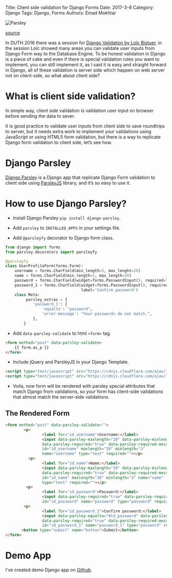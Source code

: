 Title: Client side validation for Django Forms
Date: 2017-3-8
Category: Django
Tags: Django, Forms
Authors: Emad Mokhtar

![Parsley]({static}/images/parsley.jpg)

[source](https://www.lovethegarden.com/sites/default/files/styles/full_width_700/public/images_and_media/parsley.jpg?itok=X7psNkrF)


In DUTH 2016 there was a session for [Django Validation by Loïc Bistuer](https://youtu.be/uzTaWKcMzos), in the session Loïc showed many areas you can validate user inputs from Django Form way to the Database Engine. To be honest validation in Django is a piece of cake and even if there is special validation rules you want to implement, you can still implement it, as I said it is easy and straight forward in Django, all of these validation is server side which happen on web server not on client-side, so what about client side?

# What is client side validation?

In simple way, client side validation is validation user input on browser before sending the data to sever.

It is good practice to validate user inputs from client side to save roundtrips to server, but it needs extra work to implement your validations using JavaScript or using HTML5 form validation, but there is a way to replicate Django form validation to client side, let’s see how.

# Django Parsley

[Django Parsley](https://github.com/agiliq/Django-parsley) is a Django app that replicate Django Form validation to client side using [ParsleyJS](http://parsleyjs.org) library, and it’s so easy to use it.

# How to use Django Parsley?

* Install Django Parsley `pip install django-parsley`.

* Add `parsley` to `INSTALLED_APPS` in your settings file.

* Add `@parsleyfy` decorator to Django form class.

``` python
from django import forms
from parsley.decorators import parsleyfy

@parsleyfy
class UserProfileForm(forms.Form):
	username = forms.CharField(min_length=3, max_lenght=20)
    name = forms.CharField(min_length=3, max_length=30)
    password = forms.CharField(widget=forms.PasswordInput(), required=True)
    password_1 = forms.CharField(widget=forms.PasswordInput(), required=True,
                                 label='Confirm password')
    class Meta:
         parsley_extras = {
            'password_1': {
                'equalto': "password",
                'error-message': "Your passwords do not match.",
            },
        }
```

* Add `data-parsley-validate` to html `<form>` tag.

``` html
<form method="post" data-parsley-validate>
    {{ form.as_p }}
</form>
```

* Include jQuery and ParsleyJS in your Django Template.

``` html
<script type="text/javascript" src="https://cdnjs.cloudflare.com/ajax/libs/jquery/3.1.1/jquery.min.js"></script>
<script type="text/javascript" src="https://cdnjs.cloudflare.com/ajax/libs/parsley.js/2.7.0/parsley.min.js"></script>
```

* Voila, now form will be rendered with parsley special attributes that match Django from validations, so your form has client-side validations that almost match the server-side validations.

## The Rendered Form
``` html
<form method="post" data-parsley-validate="">
        <p>
				<label for="id_username">Username:</label>
				<input data-parsley-maxlength="20" data-parsley-minlength="3"
                data-parsley-required="true" data-parsley-required-message="This field is required."
                id="id_username" maxlength="20" minlength="3"
                name="username" type="text" required=""></p>
		  <p>
				<label for="id_name">Name:</label>
				<input data-parsley-maxlength="30" data-parsley-minlength="3"
                data-parsley-required="true" data-parsley-required-message="This field is required."
                id="id_name" maxlength="30" minlength="3" name="name"
                type="text" required=""></p>
		 <p>
				<label for="id_password">Password:</label>
				<input data-parsley-required="true" data-parsley-required-message="This field is required."
                id="id_password" name="password" type="password" required=""></p>
		<p>
				<label for="id_password_1">Confirm password:</label>
				<input data-parsley-equalto="#id_password" data-parsley-error-message="Your passwords do not match."
                data-parsley-required="true" data-parsley-required-message="This field is required."
                id="id_password_1" name="password_1" type="password" required="">
       <button type="submit" name="button">Submit</button>
</form>
```

# Demo App

I've created demo Django app on [Github](https://github.com/EmadMokhtar/django-parsley-demo).
